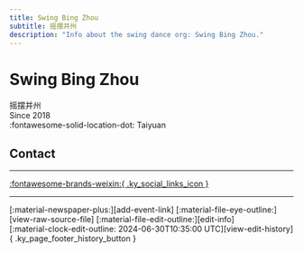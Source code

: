 ```yaml
---
title: Swing Bing Zhou
subtitle: 摇摆并州
description: "Info about the swing dance org: Swing Bing Zhou."
---
```


# Swing Bing Zhou

摇摆并州  
Since 2018  
:fontawesome-solid-location-dot: Taiyuan  


## Contact


---

 [:fontawesome-brands-weixin:{ .ky_social_links_icon }](# "摇摆并州")

---

<div class="ky_page_footer" markdown>
<div class="ky_page_footer_trailing" markdown="span">
[:material-newspaper-plus:][add-event-link]
[:material-file-eye-outline:][view-raw-source-file]
[:material-file-edit-outline:][edit-info]
</div>
<div class="ky_page_footer_leading" markdown="span">
[:material-clock-edit-outline: 2024-06-30T10:35:00 UTC][view-edit-history]{ .ky_page_footer_history_button }
</div>
</div>

[add-event-link]: https://github.com/swingdance/events/issues/new?assignees=&labels=add+event&projects=&template=02-add_entity.yml&title=%5Bzh_CN%5D%20Add%20Event%3A%20%3CName%3E&region=zh_CN&province=Shanxi&city=Taiyuan&org_id=swing-bing-zhou "Add Event"
[view-raw-source-file]: https://github.com/swingdance/orgs/blob/main/zh_CN/swing-bing-zhou.json "View Raw Source File"
[edit-info]: https://github.com/swingdance/orgs/issues/new?assignees=&labels=update+org&projects=&template=03-update_entity.yml&title=%5Bzh_CN%5D%20Update%20Org%3A%20Swing%20Bing%20Zhou&region=zh_CN&id=swing-bing-zhou&name=Swing%20Bing%20Zhou "Edit Info"

[view-edit-history]: https://github.com/swingdance/orgs/commits/main/zh_CN/swing-bing-zhou.json "View Edit History"
